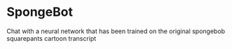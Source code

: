 # SpongeBot
Chat with a neural network that has been trained on the original spongebob squarepants cartoon transcript
